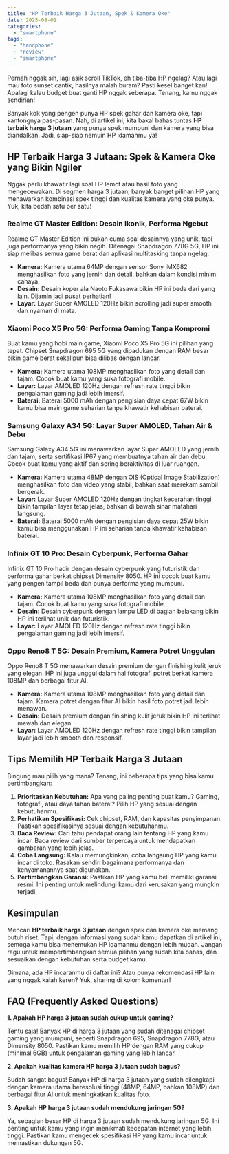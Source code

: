 ```yaml
---
title: "HP Terbaik Harga 3 Jutaan, Spek & Kamera Oke"
date: 2025-08-01
categories: 
  - "smartphone"
tags: 
  - "handphone"
  - "review"
  - "smartphone"
---
```


Pernah nggak sih, lagi asik scroll TikTok, eh tiba-tiba HP ngelag? Atau lagi mau foto sunset cantik, hasilnya malah buram? Pasti kesel banget kan! Apalagi kalau budget buat ganti HP nggak seberapa. Tenang, kamu nggak sendirian!

Banyak kok yang pengen punya HP spek gahar dan kamera oke, tapi kantongnya pas-pasan. Nah, di artikel ini, kita bakal bahas tuntas **HP terbaik harga 3 jutaan** yang punya spek mumpuni dan kamera yang bisa diandalkan. Jadi, siap-siap nemuin HP idamanmu ya!

## HP Terbaik Harga 3 Jutaan: Spek & Kamera Oke yang Bikin Ngiler

Nggak perlu khawatir lagi soal HP lemot atau hasil foto yang mengecewakan. Di segmen harga 3 jutaan, banyak banget pilihan HP yang menawarkan kombinasi spek tinggi dan kualitas kamera yang oke punya. Yuk, kita bedah satu per satu!

### Realme GT Master Edition: Desain Ikonik, Performa Ngebut

Realme GT Master Edition ini bukan cuma soal desainnya yang unik, tapi juga performanya yang bikin nagih. Ditenagai Snapdragon 778G 5G, HP ini siap melibas semua game berat dan aplikasi multitasking tanpa ngelag.

- **Kamera:** Kamera utama 64MP dengan sensor Sony IMX682 menghasilkan foto yang jernih dan detail, bahkan dalam kondisi minim cahaya.
- **Desain:** Desain koper ala Naoto Fukasawa bikin HP ini beda dari yang lain. Dijamin jadi pusat perhatian!
- **Layar:** Layar Super AMOLED 120Hz bikin scrolling jadi super smooth dan nyaman di mata.

### Xiaomi Poco X5 Pro 5G: Performa Gaming Tanpa Kompromi

Buat kamu yang hobi main game, Xiaomi Poco X5 Pro 5G ini pilihan yang tepat. Chipset Snapdragon 695 5G yang dipadukan dengan RAM besar bikin game berat sekalipun bisa dilibas dengan lancar.

- **Kamera:** Kamera utama 108MP menghasilkan foto yang detail dan tajam. Cocok buat kamu yang suka fotografi mobile.
- **Layar:** Layar AMOLED 120Hz dengan refresh rate tinggi bikin pengalaman gaming jadi lebih imersif.
- **Baterai:** Baterai 5000 mAh dengan pengisian daya cepat 67W bikin kamu bisa main game seharian tanpa khawatir kehabisan baterai.

### Samsung Galaxy A34 5G: Layar Super AMOLED, Tahan Air & Debu

Samsung Galaxy A34 5G ini menawarkan layar Super AMOLED yang jernih dan tajam, serta sertifikasi IP67 yang membuatnya tahan air dan debu. Cocok buat kamu yang aktif dan sering beraktivitas di luar ruangan.

- **Kamera:** Kamera utama 48MP dengan OIS (Optical Image Stabilization) menghasilkan foto dan video yang stabil, bahkan saat merekam sambil bergerak.
- **Layar:** Layar Super AMOLED 120Hz dengan tingkat kecerahan tinggi bikin tampilan layar tetap jelas, bahkan di bawah sinar matahari langsung.
- **Baterai:** Baterai 5000 mAh dengan pengisian daya cepat 25W bikin kamu bisa menggunakan HP ini seharian tanpa khawatir kehabisan baterai.

### Infinix GT 10 Pro: Desain Cyberpunk, Performa Gahar

Infinix GT 10 Pro hadir dengan desain cyberpunk yang futuristik dan performa gahar berkat chipset Dimensity 8050. HP ini cocok buat kamu yang pengen tampil beda dan punya performa yang mumpuni.

- **Kamera:** Kamera utama 108MP menghasilkan foto yang detail dan tajam. Cocok buat kamu yang suka fotografi mobile.
- **Desain:** Desain cyberpunk dengan lampu LED di bagian belakang bikin HP ini terlihat unik dan futuristik.
- **Layar:** Layar AMOLED 120Hz dengan refresh rate tinggi bikin pengalaman gaming jadi lebih imersif.

### Oppo Reno8 T 5G: Desain Premium, Kamera Potret Unggulan

Oppo Reno8 T 5G menawarkan desain premium dengan finishing kulit jeruk yang elegan. HP ini juga unggul dalam hal fotografi potret berkat kamera 108MP dan berbagai fitur AI.

- **Kamera:** Kamera utama 108MP menghasilkan foto yang detail dan tajam. Kamera potret dengan fitur AI bikin hasil foto potret jadi lebih menawan.
- **Desain:** Desain premium dengan finishing kulit jeruk bikin HP ini terlihat mewah dan elegan.
- **Layar:** Layar AMOLED 120Hz dengan refresh rate tinggi bikin tampilan layar jadi lebih smooth dan responsif.

## Tips Memilih HP Terbaik Harga 3 Jutaan

Bingung mau pilih yang mana? Tenang, ini beberapa tips yang bisa kamu pertimbangkan:

1. **Prioritaskan Kebutuhan:** Apa yang paling penting buat kamu? Gaming, fotografi, atau daya tahan baterai? Pilih HP yang sesuai dengan kebutuhanmu.
2. **Perhatikan Spesifikasi:** Cek chipset, RAM, dan kapasitas penyimpanan. Pastikan spesifikasinya sesuai dengan kebutuhanmu.
3. **Baca Review:** Cari tahu pendapat orang lain tentang HP yang kamu incar. Baca review dari sumber terpercaya untuk mendapatkan gambaran yang lebih jelas.
4. **Coba Langsung:** Kalau memungkinkan, coba langsung HP yang kamu incar di toko. Rasakan sendiri bagaimana performanya dan kenyamanannya saat digunakan.
5. **Pertimbangkan Garansi:** Pastikan HP yang kamu beli memiliki garansi resmi. Ini penting untuk melindungi kamu dari kerusakan yang mungkin terjadi.

## Kesimpulan

Mencari **HP terbaik harga 3 jutaan** dengan spek dan kamera oke memang butuh riset. Tapi, dengan informasi yang sudah kamu dapatkan di artikel ini, semoga kamu bisa menemukan HP idamanmu dengan lebih mudah. Jangan ragu untuk mempertimbangkan semua pilihan yang sudah kita bahas, dan sesuaikan dengan kebutuhan serta budget kamu.

Gimana, ada HP incaranmu di daftar ini? Atau punya rekomendasi HP lain yang nggak kalah keren? Yuk, sharing di kolom komentar!

## FAQ (Frequently Asked Questions)

**1\. Apakah HP harga 3 jutaan sudah cukup untuk gaming?**

Tentu saja! Banyak HP di harga 3 jutaan yang sudah ditenagai chipset gaming yang mumpuni, seperti Snapdragon 695, Snapdragon 778G, atau Dimensity 8050. Pastikan kamu memilih HP dengan RAM yang cukup (minimal 6GB) untuk pengalaman gaming yang lebih lancar.

**2\. Apakah kualitas kamera HP harga 3 jutaan sudah bagus?**

Sudah sangat bagus! Banyak HP di harga 3 jutaan yang sudah dilengkapi dengan kamera utama beresolusi tinggi (48MP, 64MP, bahkan 108MP) dan berbagai fitur AI untuk meningkatkan kualitas foto.

**3\. Apakah HP harga 3 jutaan sudah mendukung jaringan 5G?**

Ya, sebagian besar HP di harga 3 jutaan sudah mendukung jaringan 5G. Ini penting untuk kamu yang ingin menikmati kecepatan internet yang lebih tinggi. Pastikan kamu mengecek spesifikasi HP yang kamu incar untuk memastikan dukungan 5G.
